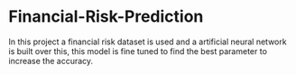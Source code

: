 # Financial-Risk-Prediction
In this project a financial risk dataset is used and a artificial neural network is built over this, this model is fine tuned to find the best parameter to increase the accuracy.
